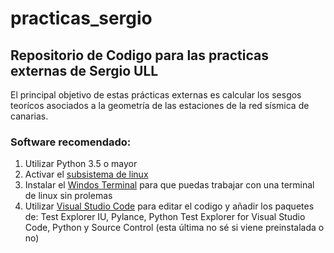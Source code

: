 # practicas_sergio
## Repositorio de Codigo para las practicas externas de Sergio ULL

El principal objetivo de estas prácticas externas es calcular los sesgos teorícos asociados a la geometría de las estaciones de la red sísmica de canarias. 

### Software recomendado:
1. Utilizar Python 3.5 o mayor 
2. Activar el [subsistema de linux](https://www.leninalbertop.com.ve/windows-subsystem-linux/)
3. Instalar el [Windos Terminal](https://rkstrdee.medium.com/how-to-add-ubuntu-tab-to-windows-10s-new-terminal-271eb6dfd8ee) para que puedas trabajar con una terminal de linux sin prolemas 
4. Utilizar [Visual Studio Code](https://code.visualstudio.com/download) para editar el codigo y añadir los paquetes de: Test Explorer IU, Pylance, Python Test Explorer for Visual Studio Code, Python y Source Control (esta última no sé si viene preinstalada o no)


